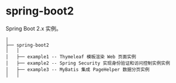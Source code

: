# spring-boot2

Spring Boot 2.x 实例。

```
│
├── spring-boot2
│   │  
│   ├── example1 -- Thymeleaf 模板渲染 Web 页面实例
│   ├── example2 -- Spring Security 实现身份验证和访问控制实例实例
│   ├── example3 -- MyBatis 集成 PageHelper 数据分页实例
│   │ 
```

